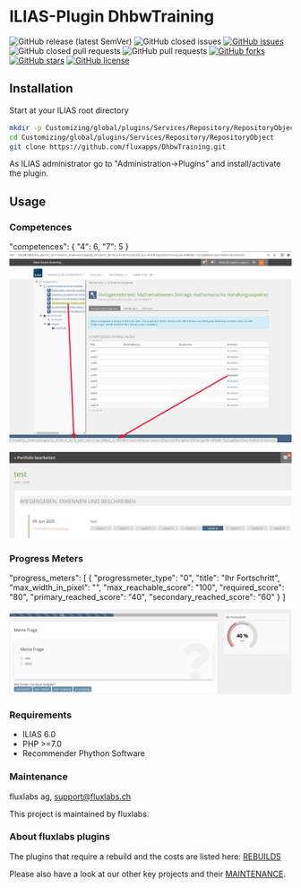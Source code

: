 ILIAS-Plugin DhbwTraining
============
![GitHub release (latest SemVer)](https://img.shields.io/github/v/release/fluxapps/DhbwTraining?style=flat-square)
![GitHub closed issues](https://img.shields.io/github/issues-closed/fluxapps/DhbwTraining?style=flat-square&color=success)
[![GitHub issues](https://img.shields.io/github/issues/fluxapps/DhbwTraining?style=flat-square&color=yellow)](https://github.com/fluxapps/DhbwTraining/issues)
![GitHub closed pull requests](https://img.shields.io/github/issues-pr-closed/fluxapps/DhbwTraining?style=flat-square&color=success)
![GitHub pull requests](https://img.shields.io/github/issues-pr/fluxapps/DhbwTraining?style=flat-square&color=yellow)
[![GitHub forks](https://img.shields.io/github/forks/fluxapps/DhbwTraining?style=flat-square&color=blueviolet)](https://github.com/fluxapps/DhbwTraining/network)
[![GitHub stars](https://img.shields.io/github/stars/fluxapps/DhbwTraining?style=flat-square&color=blueviolet)](https://github.com/fluxapps/DhbwTraining/stargazers)
[![GitHub license](https://img.shields.io/github/license/fluxapps/DhbwTraining?style=flat-square)](https://github.com/fluxapps/DhbwTraining/blob/main/LICENSE.md)

## Installation
Start at your ILIAS root directory
```bash
mkdir -p Customizing/global/plugins/Services/Repository/RepositoryObject
cd Customizing/global/plugins/Services/Repository/RepositoryObject
git clone https://github.com/fluxapps/DhbwTraining.git
```
As ILIAS administrator go to "Administration->Plugins" and install/activate the plugin.  

## Usage
### Competences

"competences": {
    "4": 6,
    "7": 5
}
![](docs/competence_skill_id.png)

![](docs/Portfolio.png)
    
### Progress Meters

"progress_meters": [
{
  "progressmeter_type": "0",
  "title": "Ihr Fortschritt",
  "max_width_in_pixel": "",
  "max_reachable_score": "100",
  "required_score": "80",
  "primary_reached_score": "40",
  "secondary_reached_score": "60"
}
]

![](docs/Progressmeter.png)

### Requirements
* ILIAS 6.0
* PHP >=7.0
* Recommender Phython Software

### Maintenance
fluxlabs ag, support@fluxlabs.ch

This project is maintained by fluxlabs.

### About fluxlabs plugins
The plugins that require a rebuild and the costs are listed here: [REBUILDS](https://github.com/fluxapps/docs/blob/8ce4309b0ac64c039d29204c2d5b06723084c64b/assets/REBUILDS.png)

Please also have a look at our other key projects and their [MAINTENANCE](https://github.com/fluxapps/docs/blob/8ce4309b0ac64c039d29204c2d5b06723084c64b/assets/MAINTENANCE.png).
